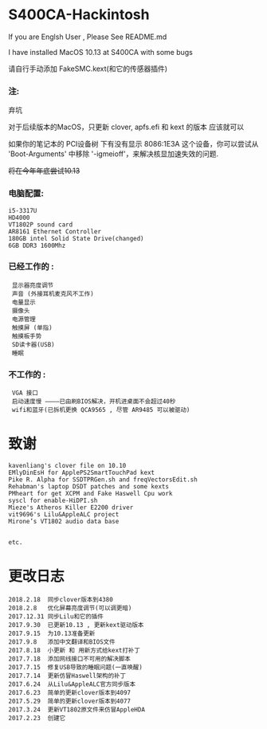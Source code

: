 # S400CA-Hackintosh

If you are Englsh User , Please See README.md

I have installed MacOS 10.13 at S400CA with some bugs

请自行手动添加 FakeSMC.kext(和它的传感器插件)

### 注:

 弃坑

 对于后续版本的MacOS，只更新 clover, apfs.efi 和 kext 的版本 应该就可以

 如果你的笔记本的 PCI设备树 下有没有显示 8086:1E3A 这个设备，你可以尝试从 'Boot-Arguments' 中移除 '-igmeioff'，来解决核显加速失效的问题.

 <del> 将在今年年底尝试10.13 </del> 

### 电脑配置:

    i5-3317U
    HD4000 
    VT1802P sound card
    AR8161 Ethernet Controller
    180GB intel Solid State Drive(changed)
    6GB DDR3 1600Mhz
### 已经工作的 :

     显示器亮度调节
     声音 (外接耳机麦克风不工作)
     电量显示
     摄像头
     电源管理
     触摸屏 (单指)
     触摸板手势
     SD读卡器(USB)
     睡眠
### 不工作的 :
     VGA 接口
     启动速度慢 ————已由刷BIOS解决，开机进桌面不会超过40秒
     wifi和蓝牙(已拆机更换 QCA9565 , 尽管 AR9485 可以被驱动)
# 致谢
    kavenliang's clover file on 10.10
    EMlyDinEsH for ApplePS2SmartTouchPad kext
    Pike R. Alpha for SSDTPRGen.sh and freqVectorsEdit.sh
    Rehabman's laptop DSDT patches and some kexts
    PMheart for get XCPM and Fake Haswell Cpu work
    syscl for enable-HiDPI.sh
    Mieze's Atheros Killer E2200 driver
    vit9696's Lilu&AppleALC project
    Mirone’s VT1802 audio data base


    etc.

# 更改日志

    2018.2.18  同步clover版本到4380
    2018.2.8   优化屏幕亮度调节(可以调更暗)
    2017.12.31 同步Lilu和它的插件
    2017.9.30  已更新10.13 , 更新kext驱动版本
    2017.9.15  为10.13准备更新
    2017.9.8   添加中文翻译和BIOS文件
    2017.8.18  小更新 和 用新方式给kext打补丁
    2017.7.18  添加网线接口不可用的解决脚本
    2017.7.15  修复USB导致的睡眠问题(一直唤醒)
    2017.7.14  更新仿冒Haswell架构的补丁
    2017.6.24  从Lilu&AppleALC官方同步版本
    2017.6.23  简单的更新clover版本到4097
    2017.5.29  简单的更新clover版本到4077
    2017.3.24  更新VT1802原文件来仿冒AppleHDA
    2017.2.23  创建它
